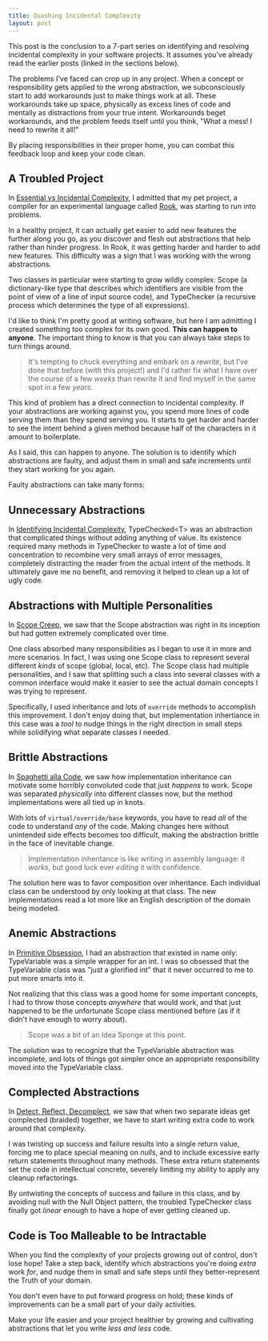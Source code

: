 ```yaml
---
title: Quashing Incidental Complexity
layout: post
---
```


This post is the conclusion to a 7-part series on identifying and resolving incidental complexity in your software projects.  It assumes you've already read the earlier posts (linked in the sections below).

The problems I've faced can crop up in any project.  When a concept or responsibility gets applied to the wrong abstraction, we subconsciously start to add workarounds just to make things work at all.  These workarounds take up space, physically as excess lines of code and mentally as distractions from your true intent.  Workarounds beget workarounds, and the problem feeds itself until you think, "What a mess!  I need to rewrite it all!"

By placing responsibilities in their proper home, you can combat this feedback loop and keep your code clean.<!--more-->

<h2>A Troubled Project</h2>
In <a href="http://www.headspring.com/blog/developer-deep-dive/essential-vs-incidental-complexity/">Essential vs Incidental Complexity</a>, I admitted that my pet project, a compiler for an experimental language called <a href="https://github.com/plioi/rook">Rook</a>, was starting to run into problems.

In a healthy project, it can actually get easier to add new features the further along you go, as you discover and flesh out abstractions that help rather than hinder progress.  In Rook, it was getting harder and harder to add new features.  This difficulty was a sign that I was working with the wrong abstractions.

Two classes in particular were starting to grow wildly complex: Scope (a dictionary-like type that describes which identifiers are visible from the point of view of a line of input source code), and TypeChecker (a recursive process which determines the type of all expressions).

I'd like to think I'm pretty good at writing software, but here I am admitting I created something too complex for its own good.  <strong>This can happen to anyone</strong>.  The important thing to know is that you can always take steps to turn things around.

<blockquote>It's tempting to chuck everything and embark on a rewrite, but I've done that before (with this project!) and I'd rather fix what I have over the course of a few <em>weeks</em> than rewrite it and find myself in the same spot in a few <em>years</em>.</blockquote>

This kind of problem has a direct connection to incidental complexity.  If your abstractions are working against you, you spend more lines of code serving them than they spend serving you.  It starts to get harder and harder to see the intent behind a given method because half of the characters in it amount to boilerplate. 

As I said, this can happen to anyone.  The solution is to identify which abstractions are faulty, and adjust them in small and safe increments until they start working for you again.  

Faulty abstractions can take many forms:

<h2>Unnecessary Abstractions</h2>
In <a href="http://www.headspring.com/blog/developer-deep-dive/identifying-incidental-complexity/">Identifying Incidental Complexity</a>, TypeChecked&lt;T&gt; was an abstraction that complicated things without adding anything of value.  Its existence required many methods in TypeChecker to waste a lot of time and concentration to recombine very small arrays of error messages, completely distracting the reader from the actual intent of the methods.  It ultimately gave me no benefit, and removing it helped to clean up a lot of ugly code.

<h2>Abstractions with Multiple Personalities</h2>
In <a href="http://www.headspring.com/blog/developer-deep-dive/scope-creep/">Scope Creep</a>, we saw that the Scope abstraction was right in its inception but had gotten extremely complicated over time.

One class absorbed many responsibilities as I began to use it in more and more scenarios.  In fact, I was using one Scope class to represent several different <em>kinds</em> of scope (global, local, etc).  The Scope class had multiple personalities, and I saw that splitting such a class into several classes with a common interface would make it easier to see the actual domain concepts I was trying to represent.

Specifically, I used inheritance and lots of <code>override</code> methods to accomplish this improvement.  I don't enjoy doing that, but implementation inhertiance in this case was a <em>tool</em> to nudge things in the right direction in small steps while solidifying what separate classes I needed.

<h2>Brittle Abstractions</h2>
In <a href="http://www.headspring.com/blog/developer-deep-dive/spaghetti-alla-code/">Spaghetti alla Code</a>, we saw how implementation inheritance can motivate some horribly convoluted code that just <em>happens</em> to work.  Scope was separated <em>physically</em> into different classes now, but the method implementations were all tied up in knots.

With lots of <code>virtual/override/base</code> keywords, you have to read <em>all</em> of the code to understand <em>any</em> of the code.  Making changes here without unintended side effects becomes too difficult, making the abstraction brittle in the face of inevitable change.

<blockquote>Implementation inheritance is like writing in assembly language: it <em>works</em>, but good luck ever <em>editing</em> it with confidence.</blockquote>

The solution here was to favor composition over inheritance.  Each individual class can be understood by only looking at that class.  The new implementations read a lot more like an English description of the domain being modeled.

<h2>Anemic Abstractions</h2>
In <a href="http://www.headspring.com/blog/developer-deep-dive/primitive-obsession/">Primitive Obsession</a>, I had an abstraction that existed in name only: TypeVariable was a simple wrapper for an int.  I was so obsessed that the TypeVariable class was "just a glorified int" that it never occurred to me to put more smarts into it.

Not realizing that this class was a good home for some important concepts, I had to throw those concepts <em>anywhere</em> that would work, and that just happened to be the unfortunate Scope class mentioned before (as if it didn't have enough to worry about).

<blockquote>Scope was a bit of an Idea Sponge at this point.</blockquote>

The solution was to recognize that the TypeVariable abstraction was incomplete, and lots of things got simpler once an appropriate responsibility moved into the TypeVariable class.

<h2>Complected Abstractions</h2>
In <a href="http://www.headspring.com/blog/developer-deep-dive/detect-reflect-decomplect/">Detect, Reflect, Decomplect</a>, we saw that when two separate ideas get complected (braided) together, we have to start writing extra code to work around that complexity.

I was twisting up success and failure results into a single return value, forcing me to place special meaning on <em>null</em>s, and to include excessive early return statements throughout many methods.  These extra return statements set the code in intellectual concrete, severely limiting my ability to apply any cleanup refactorings.

By untwisting the concepts of success and failure in this class, and by avoiding null with the Null Object pattern, the troubled TypeChecker class finally got <em>linear</em> enough to have a hope of ever getting cleaned up.

<h2>Code is Too Malleable to be Intractable</h2>
When you find the complexity of your projects growing out of control, don't lose hope!  Take a step back, identify which abstractions you're doing <em>extra</em> work <em>for</em>, and nudge them in small and safe steps until they better-represent the Truth of your domain.

You don't even have to put forward progress on hold; these kinds of improvements can be a small part of your daily activities.

Make your life easier and your project healthier by growing and cultivating abstractions that let you write <em>less and less</em> code.